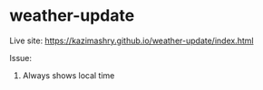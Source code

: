 # weather-update

Live site: https://kazimashry.github.io/weather-update/index.html

Issue: 
1. Always shows local time